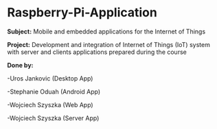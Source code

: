 # Raspberry-Pi-Application

**Subject:** Mobile and embedded applications for the Internet of Things

**Project:** Development and integration of Internet of Things (IoT) system with server and clients
applications prepared during the course

**Done by:** 

-Uros Jankovic (Desktop App)

-Stephanie Oduah (Android App)

-Wojciech Szyszka (Web App)

-Wojciech Szyszka (Server App)

